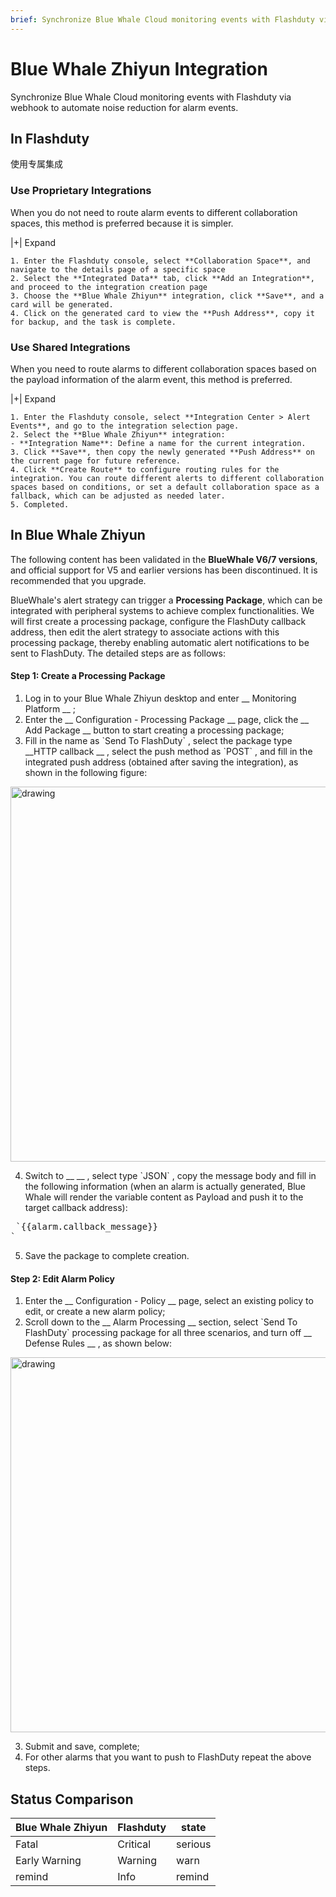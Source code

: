 ```yaml
---
brief: Synchronize Blue Whale Cloud monitoring events with Flashduty via webhook to automate noise reduction for alarm events
---
```


# Blue Whale Zhiyun Integration

Synchronize Blue Whale Cloud monitoring events with Flashduty via webhook to automate noise reduction for alarm events.

## In Flashduty
使用专属集成

### Use Proprietary Integrations

When you do not need to route alarm events to different collaboration spaces, this method is preferred because it is simpler.

|+| Expand

    1. Enter the Flashduty console, select **Collaboration Space**, and navigate to the details page of a specific space
    2. Select the **Integrated Data** tab, click **Add an Integration**, and proceed to the integration creation page
    3. Choose the **Blue Whale Zhiyun** integration, click **Save**, and a card will be generated.
    4. Click on the generated card to view the **Push Address**, copy it for backup, and the task is complete.

### Use Shared Integrations

When you need to route alarms to different collaboration spaces based on the payload information of the alarm event, this method is preferred.

|+| Expand

    1. Enter the Flashduty console, select **Integration Center > Alert Events**, and go to the integration selection page.
    2. Select the **Blue Whale Zhiyun** integration:
    - **Integration Name**: Define a name for the current integration.
    3. Click **Save**, then copy the newly generated **Push Address** on the current page for future reference.
    4. Click **Create Route** to configure routing rules for the integration. You can route different alerts to different collaboration spaces based on conditions, or set a default collaboration space as a fallback, which can be adjusted as needed later.
    5. Completed.

## In Blue Whale Zhiyun
The following content has been validated in the __BlueWhale V6/7 versions__, and official support for V5 and earlier versions has been discontinued. It is recommended that you upgrade.

BlueWhale's alert strategy can trigger a __Processing Package__, which can be integrated with peripheral systems to achieve complex functionalities. We will first create a processing package, configure the FlashDuty callback address, then edit the alert strategy to associate actions with this processing package, thereby enabling automatic alert notifications to be sent to FlashDuty. The detailed steps are as follows:

#### Step 1: Create a Processing Package

<div id="!"><ol><li>Log in to your Blue Whale Zhiyun desktop and enter __ Monitoring Platform __ ;</li><li> Enter the __ Configuration - Processing Package __ page, click the __ Add Package __ button to start creating a processing package;</li><li> Fill in the name as `Send To FlashDuty` , select the package type __HTTP callback __ , select the push method as `POST` , and fill in the integrated push address (obtained after saving the integration), as shown in the following figure:</li></ol><img alt="drawing" width="600" src="https://fcdoc.github.io/img/PZqbJNifhVKQj9FQNUw3DmVq8JGPf0sug4nfwFxVEjQ.avif"><ol start="4"><li> Switch to __ __ , select type `JSON` , copy the message body and fill in the following information (when an alarm is actually generated, Blue Whale will render the variable content as Payload and push it to the target callback address):</li></ol><pre> `{{alarm.callback_message}}
`</pre><ol start="5"><li> Save the package to complete creation.</li></ol></div>

#### Step 2: Edit Alarm Policy

<div id="!"><ol><li>Enter the __ Configuration - Policy __ page, select an existing policy to edit, or create a new alarm policy;</li><li> Scroll down to the __ Alarm Processing __ section, select `Send To FlashDuty` processing package for all three scenarios, and turn off __ Defense Rules __ , as shown below:</li></ol><img alt="drawing" width="600" src="https://fcdoc.github.io/img/yeCaYyAFIHIaZZL6z7_gTPHz-vjF6nCl5Yw8rv1t9SI.avif"><ol start="3"><li> Submit and save, complete;</li><li> For other alarms that you want to push to FlashDuty repeat the above steps.</li></ol></div>

## Status Comparison
<div class="md-block">

| Blue Whale Zhiyun |  Flashduty  | state |
| -------- | -------- | ---- |
| Fatal     | Critical | serious |
| Early Warning     | Warning  | warn |
| remind     | Info     | remind |

</div>